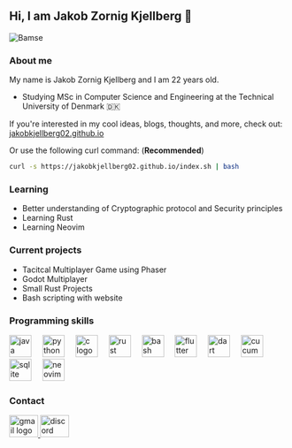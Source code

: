 ## Hi, I am Jakob Zornig Kjellberg 👋
![Bamse](https://avatars.githubusercontent.com/u/7950662?v=4)
### About me
My name is Jakob Zornig Kjellberg and I am 22 years old.

 - Studying MSc in Computer Science and Engineering at the Technical University of Denmark 🇩🇰

 If you're interested in my cool ideas, blogs, thoughts, and more, check out:  
[jakobkjellberg02.github.io](https://jakobkjellberg02.github.io/)

Or use the following curl command: (**Recommended**)  
```bash
curl -s https://jakobkjellberg02.github.io/index.sh | bash
```
 

### Learning

 - Better understanding of Cryptographic protocol and Security principles
 - Learning Rust
 - Learning Neovim

### Current projects

 - Tacitcal Multiplayer Game using Phaser
 - Godot Multiplayer
 - Small Rust Projects
 - Bash scripting with website

### Programming skills
<div align="left">
  <img src="https://cdn.jsdelivr.net/gh/devicons/devicon/icons/java/java-original.svg" height="40" alt="java logo"  />
  <img width="12" />
  <img src="https://cdn.jsdelivr.net/gh/devicons/devicon/icons/python/python-original.svg" height="40" alt="python logo"  />
  <img width="12" />
  <img src="https://cdn.jsdelivr.net/gh/devicons/devicon/icons/c/c-original.svg" height="40" alt="c logo"  />
  <img width="12" />
  <img src="https://cdn.jsdelivr.net/gh/devicons/devicon/icons/rust/rust-original.svg" height="40" alt="rust logo"  />
  <img width="12" />
  <img src="https://cdn.jsdelivr.net/gh/devicons/devicon/icons/bash/bash-original.svg" height="40" alt="bash logo"  />
  <img width="12" />
  <img src="https://cdn.jsdelivr.net/gh/devicons/devicon/icons/flutter/flutter-original.svg" height="40" alt="flutter logo"  />
  <img width="12" />
  <img src="https://cdn.jsdelivr.net/gh/devicons/devicon/icons/dart/dart-original.svg" height="40" alt="dart logo"  />
  <img width="12" />
  <img src="https://cdn.jsdelivr.net/gh/devicons/devicon/icons/cucumber/cucumber-plain.svg" height="40" alt="cucumber logo"  />
  <img width="12" />
  <img src="https://cdn.jsdelivr.net/gh/devicons/devicon/icons/sqlite/sqlite-original.svg" height="40" alt="sqlite logo"  />
  <img width="12" />
  <img src="https://static-00.iconduck.com/assets.00/apps-neovim-icon-512x512-w4ecv3uh.png" height="40" alt="neovim logo"  />
</div>

### Contact
<div align="left">
  <a href="mailto:jakobzornigkjellberg@gmail.com" target="_blank">
    <img src="https://raw.githubusercontent.com/maurodesouza/profile-readme-generator/master/src/assets/icons/social/gmail/default.svg" width="52" height="40" alt="gmail logo"  />
  </a>
  <a href="https://discordapp.com/users/105265076419751936" target="_blank">
    <img src="https://raw.githubusercontent.com/maurodesouza/profile-readme-generator/master/src/assets/icons/social/discord/default.svg" width="52" height="40" alt="discord logo"  />
  </a>
</div>
